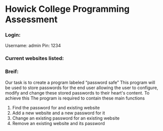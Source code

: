 # Howick College Programming Assessment 

<h3>Login:</h3>
Username: admin
Pin: 1234

<h3>Current websites listed:</h3>


<h3>Breif:</h3>
Our task is to create a program labeled “password safe” This program will be used to store passwords for the end user allowing the user to configure, modify and change these stored passwords to their heart's content. To achieve this The program is required to contain these main functions

1. Find the password for and existing website
2. Add a new website and a new password for it
3. Change an existing password for an existing website
4. Remove an existing website and its password
